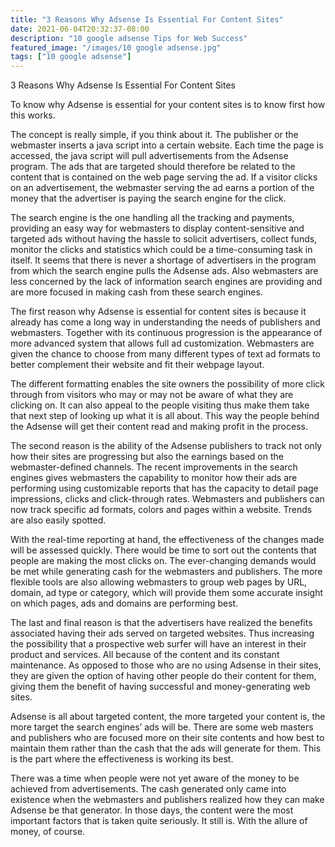 ```yaml
---
title: "3 Reasons Why Adsense Is Essential For Content Sites"
date: 2021-06-04T20:32:37-08:00
description: "10 google adsense Tips for Web Success"
featured_image: "/images/10 google adsense.jpg"
tags: ["10 google adsense"]
---
```


3 Reasons Why Adsense Is Essential For Content Sites 

To know why Adsense is essential for your content sites is to know first how this works. 

The concept is really simple, if you think about it. The publisher or the webmaster inserts a java script into a certain website. Each time the page is accessed, the java script will pull advertisements from the Adsense program. The ads that are targeted should therefore be related to the content that is contained on the web page serving the ad. If a visitor clicks on an advertisement, the webmaster serving the ad earns a portion of the money that the advertiser is paying the search engine for the click.

The search engine is the one handling all the tracking and payments, providing an easy way for webmasters to display content-sensitive and targeted ads without having the hassle to solicit advertisers, collect funds, monitor the clicks and statistics which could be a time-consuming task in itself. It seems that there is never a shortage of advertisers in the program from which the search engine pulls the Adsense ads. Also webmasters are less concerned by the lack of information search engines are providing and are more focused in making cash from these search engines.

The first reason why Adsense is essential for content sites is because it already has come a long way in understanding the needs of publishers and webmasters. Together with its continuous progression is the appearance of more advanced system that allows full ad customization. Webmasters are given the chance to choose from many different types of text ad formats to better complement their website and fit their webpage layout.

The different formatting enables the site owners the possibility of more click through from visitors who may or may not be aware of what they are clicking on. It can also appeal to the people visiting thus make them take that next step of looking up what it is all about. This way the people behind the Adsense will get their content read and making profit in the process.

The second reason is the ability of the Adsense publishers to track not only how their sites are progressing but also the earnings based on the webmaster-defined channels. The recent improvements in the search engines gives webmasters the capability to monitor how their ads are performing using customizable reports that has the capacity to detail page impressions, clicks and click-through rates. Webmasters and publishers can now track specific ad formats, colors and pages within a website. Trends are also easily spotted. 

With the real-time reporting at hand, the effectiveness of the changes made will be assessed quickly. There would be time to sort out the contents that people are making the most clicks on. The ever-changing demands would be met while generating cash for the webmasters and publishers. The more flexible tools are also allowing webmasters to group web pages by URL, domain, ad type or category, which will provide them some accurate insight on which pages, ads and domains are performing best.

The last and final reason is that the advertisers have realized the benefits associated having their ads served on targeted websites. Thus increasing the possibility that a prospective web surfer will have an interest in their product and services. All because of the content and its constant maintenance. As opposed to those who are no using Adsense in their sites, they are given the option of having other people do their content for them, giving them the benefit of having successful and money-generating web sites.

Adsense is all about targeted content, the more targeted your content is, the more target the search engines’ ads will be. There are some web masters and publishers who are focused more on their site contents and how best to maintain them rather than the cash that the ads will generate for them. This is the part where the effectiveness is working its best. 

There was a time when people were not yet aware of the money to be achieved from advertisements. The cash generated only came into existence when the webmasters and publishers realized how they can make Adsense be that generator. In those days, the content were the most important factors that is taken quite seriously. It still is. With the allure of money, of course.

